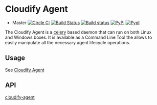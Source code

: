 # Cloudify Agent

* Master [![Circle CI](https://circleci.com/gh/cloudify-cosmo/cloudify-agent/tree/master.svg?style=shield)](https://circleci.com/gh/cloudify-cosmo/cloudify-agent/tree/master)
[![Build Status](https://travis-ci.org/cloudify-cosmo/cloudify-agent.svg?branch=CFY-2649-cloudify-agent)](https://travis-ci.org/cloudify-cosmo/cloudify-agent)
[![Build status](https://ci.appveyor.com/api/projects/status/d64cg2wy5ml72ebv/branch/master?svg=true)](https://ci.appveyor.com/project/Cloudify/cloudify-agent/branch/master)
[![PyPI](http://img.shields.io/pypi/dm/cloudify-agent.svg)](http://img.shields.io/pypi/dm/cloudify-agent.svg)
[![PypI](http://img.shields.io/pypi/v/cloudify-agent.svg)](http://img.shields.io/pypi/v/cloudify-agent.svg)


The Cloudify Agent is a [celery](http://www.celeryproject.org/) based daemon that can run on both Linux
and Windows boxes. It is available as a Command Line Tool the allows to
easily manipulate all the necessary agent lifecycle operations.

## Usage

See [Cloudify Agent](http://getcloudify.org/guide/3.3/cloudify-agent.html)

## API

[cloudify-agent](READ-THE-DOCS-LINK-HERE)
